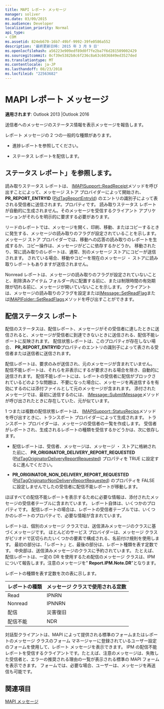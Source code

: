 ```yaml
---
title: MAPI レポート メッセージ
manager: soliver
ms.date: 03/09/2015
ms.audience: Developer
localization_priority: Normal
api_type:
- COM
ms.assetid: 824eb670-16b7-49bf-9992-39fe0586a552
description: '最終更新日時: 2015 年 3 月 9 日'
ms.openlocfilehash: a56223e909edf89d0f7fe2ba7f6d281509002429
ms.sourcegitcommit: 0cf39e5382b8c6f236c8a63c6036849ed3527ded
ms.translationtype: MT
ms.contentlocale: ja-JP
ms.lasthandoff: 08/23/2018
ms.locfileid: "22563682"
---
```

# <a name="mapi-report-messages"></a>MAPI レポート メッセージ

  
  
**適用されます**: Outlook 2013 |Outlook 2016 
  
送信者へのメッセージのステータス情報を表示メッセージを報告します。
  
レポート メッセージの 2 つの一般的な種類があります。
  
- 進捗レポートを参照してください。
    
- ステータス レポートを配信します。
    
## <a name="read-status-reports"></a>ステータス レポート」を参照します。

読み取りステータス レポートは、 [IMAPISupport::ReadReceipt](imapisupport-readreceipt.md)メソッドを呼び出すことによって、メッセージ ストア プロバイダーによって開始され、 **PR_REPORT_ENTRYID** ([PidTagReportEntryId](pidtagreportentryid-canonical-property.md)) のエントリの識別子によって表される受信者に送信されます。プロパティです。 読み取りステータス レポートが自動的に生成されません。そのメッセージを受信するクライアント アプリケーションがそれらを明示的に要求する必要があります。
  
リードのレポートでは、メッセージを開く、印刷、移動、またはコピーするときに発生する、メッセージの読み取りのフラグが設定されていることを示します。 メッセージ ストア プロバイダーでは、移動への応答の読み取りのレポートを生成するか、コピー操作は、メッセージがどこに依存するかどうか。 移動されたり、常に読み取りのレポートは、通常、別のメッセージ ストアにコピーが送信されます。 されている場合、移動やコピーを現在のメッセージ ・ ストアに読み取りレポートもありますが送信されません。 
  
Nonread レポートは、メッセージの読み取りのフラグが設定されていないことと、削除済みアイテム フォルダー内に配置する前に、または制限時間の有効期限が切れる前に、メッセージが開いていないことを示します。 クライアントは、メッセージの読み取りのフラグを設定または[IMessage::SetReadFlag](imessage-setreadflag.md)または[IMAPIFolder::SetReadFlags](imapifolder-setreadflags.md)メソッドを呼び出すことができます。 
  
## <a name="delivery-status-reports"></a>配信ステータス レポート

配信のステータスは、配信レポート、メッセージがその受信者に達したときに送信されると、メッセージが受信者に到達できないときに送信される、配信不能レポートに反映されます。 配信状態レポートは、このプロパティが存在しない場合、 **PR_REPORT_ENTRYID**プロパティのエントリの識別子によって表される受信者または送信者に送信されます。 
  
配信レポートは、要求のみが送信され、元のメッセージが含まれていません。 配信不能レポートは、それらを非表示にするが要求される場合を除き、自動的に送信されます。 配信不能レポートには、レポートの受信者に配信がブロックされているどのような問題は、不要になった場合に、メッセージを再送信するを有効にするのには添付ファイルとして元のメッセージが含まれます。 添付されたメッセージでは、最初に送信するのには、 [IMessage::SubmitMessage](imessage-submitmessage.md)メソッドが呼び出されたときに存在していた、元が似ています。 
  
1 つまたは複数の配信状態レポートは、 [IMAPISupport::StatusRecips](imapisupport-statusrecips.md)メソッドを呼び出すときに、トランスポート プロバイダーによって生成されます。 トランスポート プロバイダーは、メッセージの受信者の一覧を作成します。 受信者がレポートされ、生成されるレポートの種類を受信するかどうかは、次に依存します。 
  
- 配信レポートは、受信者、メッセージは、メッセージ ・ ストアに格納された前に、 **PR_ORIGINATOR_DELIVERY_REPORT_REQUESTED** ([PidTagOriginatorDeliveryReportRequested](pidtagoriginatordeliveryreportrequested-canonical-property.md)) プロパティを TRUE に設定するに進んでください。
    
- **PR_ORIGINATOR_NON_DELIVERY_REPORT_REQUESTED** ([PidTagOriginatorNonDeliveryReportRequested](pidtagoriginatornondeliveryreportrequested-canonical-property.md)) のプロパティを FALSE に設定しませんでしたの受信者に配信不能レポートが移動します。 
    
ほぼすべての配信不能レポートを表示するために必要な情報は、添付されたメッセージの受信者テーブルに含まれています。 レポート自体は、いくつかのプロパティです。 配信レポートの場合は、レポートの受信者テーブルでは、いくつかのレポートのプロパティで、必要な情報が含まれています。 
  
レポートは、個別のメッセージ クラスでは、送信済みメッセージのクラスに基づくメッセージです。 ほとんどのサービス プロバイダーは、メッセージ クラスがピリオドで区切られたいくつかの要素で構成される、名前付け規則を使用します。 最初の部分は、「レポート」と、最後の部分は、レポート種類を表す定数です。 中央部は、送信済みメッセージのクラスに予約されています。 たとえば、配信レポートは、一定の DR を使用するため配信のメッセージ クラスは、IPM について報告します。注意のメッセージを" **Report.IPM.Note.DR**"となります。
  
レポートの種類を表す定数を次の表に示します。
  
|**レポートの種類**|**メッセージ クラスで使用される定数**|
|:-----|:-----|
|Read  <br/> |IPNRN  <br/> |
|Nonread  <br/> |IPNNRN  <br/> |
|配信  <br/> |災害復旧  <br/> |
|配信不能  <br/> |NDR  <br/> |
   
対話型クライアントは、MAPI によって提供される標準のフォームまたはレポートのメッセージ クラスのフォーム マネージャーに登録されているユーザー設定のフォームを使用して、レポート メッセージを表示できます。 IPM の配信不能レポートを受信するクライアントです。たとえば、注意のメッセージは、失敗した受信者と、エラーの推奨される理由の一覧が表示される標準の MAPI フォームを表示できます。 フォームでは、必要な場合、ユーザーは、メッセージを再送信も可能です。 
  
## <a name="see-also"></a>関連項目



[MAPI メッセージ](mapi-messages.md)

